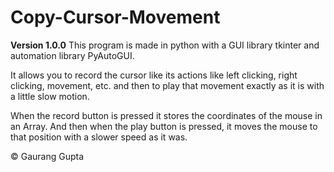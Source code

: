 # Copy-Cursor-Movement
**Version 1.0.0**
This program is made in python with a GUI library tkinter and automation library PyAutoGUI.

It allows you to record the cursor like its actions like left clicking, right clicking, movement, etc. and then to play that movement exactly as it is with a little slow motion.

When the record button is pressed it stores the coordinates of the mouse in an Array. And then when the play button is pressed, it moves the mouse to that position with a slower speed as it was.

© Gaurang Gupta
